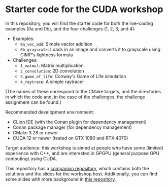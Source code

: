 # Starter code for the CUDA workshop

In this repository, you will find the starter code for both the live-coding examples (0a and 0b), and the four challenges (1, 2, 3, and 4):
- Examples:
  - `0a_vec_add`: Simple vector addition
  - `0b_grayscale`: Loads in an image and converts it to grayscale using GIMP's lightness formula
- Challenges:
  - `1_matmul`: Matrix multiplication
  - `2_convolution`: 2D convolution
  - `3_game_of_life`: Conway's Game of Life simulation
  - `4_raytrace`: A simple raytracer
  
(The names of these correspond to the CMake targets, and the directories in which the code and, in the case of the challenges, the challenge assignment can be found.)

Recommended development environment:
- CLion IDE (with the Conan plugin for dependency management)
- Conan package manager (for dependency management)
- CMake 3.28 or newer
- CUDA 12 or newer (tested on GTX 1080 and RTX 4070)

Target audience: this workshop is aimed at people who have some (limited) experience with C++, and are interested in GPGPU (general purpose GPU computing) using CUDA.

This repository has a [companion repository](https://github.com/jay-tux/cuda-workshop-solutions), which contains both the solutions and the slides for the workshop host.
Additionally, you can find some slides with more background in [this repository](https://github.com/jay-tux/cuda-presentation).